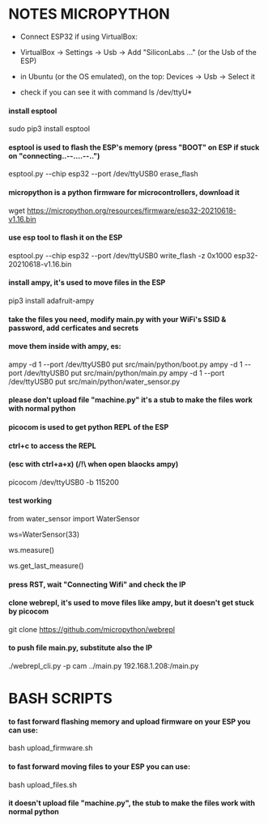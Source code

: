 # NOTES MICROPYTHON
- Connect ESP32
if using VirtualBox:
- VirtualBox -> Settings -> Usb -> Add "SiliconLabs ..." (or the Usb of the ESP)
- in Ubuntu (or the OS emulated), on the top: Devices -> Usb -> Select it

- check if you can see it with command
ls /dev/ttyU*
#### install esptool
sudo pip3 install esptool
#### esptool is used to flash the ESP's memory (press "BOOT" on ESP if stuck on "connecting..--....--..")
esptool.py --chip esp32 --port /dev/ttyUSB0 erase_flash
#### micropython is a python firmware for microcontrollers, download it 
wget https://micropython.org/resources/firmware/esp32-20210618-v1.16.bin
#### use esp tool to flash it on the ESP
esptool.py --chip esp32 --port /dev/ttyUSB0 write_flash -z 0x1000 esp32-20210618-v1.16.bin 


#### install ampy, it's used to move files in the ESP
pip3 install adafruit-ampy
#### take the files you need, modify main.py with your WiFi's SSID & password, add cerficates and secrets
#### move them inside with ampy, es:
ampy -d 1 --port /dev/ttyUSB0 put src/main/python/boot.py
ampy -d 1 --port /dev/ttyUSB0 put src/main/python/main.py
ampy -d 1 --port /dev/ttyUSB0 put src/main/python/water_sensor.py
#### __please don't upload file "machine.py" it's a stub to make the files work with normal python__

#### picocom is used to get python REPL of the  ESP 
#### ctrl+c to access the REPL
#### (esc with ctrl+a+x) (/!\ when open blaocks ampy) 
picocom /dev/ttyUSB0 -b 115200

#### test working 
from water_sensor import WaterSensor

ws=WaterSensor(33)

ws.measure()

ws.get_last_measure()

#### press RST, wait "Connecting Wifi" and check the IP

#### clone webrepl, it's used to move files like ampy, but it doesn't get stuck by picocom
git clone https://github.com/micropython/webrepl
#### to push file main.py, substitute also the IP
./webrepl_cli.py -p cam ../main.py 192.168.1.208:/main.py

# BASH SCRIPTS
#### to fast forward flashing memory and upload firmware on your ESP you can use:
bash upload_firmware.sh
#### to fast forward moving files to your ESP you can use:
bash upload_files.sh 
#### it doesn't upload file "machine.py", the stub to make the files work with normal python

